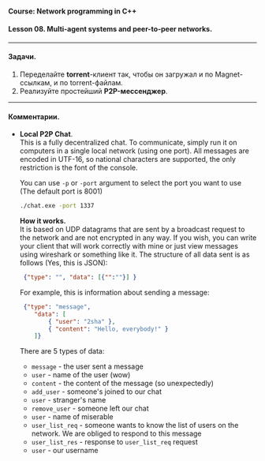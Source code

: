 #### Course: Network programming in C++  
#### Lesson 08. Multi-agent systems and peer-to-peer networks.

***  

#### Задачи.  

  1. Переделайте <b>torrent</b>-клиент так, чтобы он загружал и по Magnet-ссылкам, и по torrent-файлам.  
  2. Реализуйте простейший <b>P2P-мессенджер</b>.  

***  

#### Комментарии.  

-  <b>Local P2P Chat</b>.  
   This is a fully decentralized chat. To communicate, simply run it on computers in a single local network (using one port). All messages are encoded in UTF-16, so national characters are supported, the only restriction is the font of the console.  

   You can use `-p` or `-port` argument to select the port you want to use (The default port is 8001)
   ``` bash
   ./chat.exe -port 1337
   ```  

   <b>How it works.</b>  
   It is based on UDP datagrams that are sent by a broadcast request to the network and are not encrypted in any way. If you wish, you can write your client that will work correctly with mine or just view messages using wireshark or something like it. The structure of all data sent is as follows (Yes, this is JSON):  
   ```json
    {"type": "", "data": [{"":""}] }
   ```  
   For example, this is information about sending a message:  
   ```json
    {"type": "message", 
       "data": [
           { "user": "2sha" },
           { "content": "Hello, everybody!" }
       ]}
   ```  
   There are 5 types of data:  
    * `message` - the user sent a message  
    * `user` - name of the user (wow)  
    * `content` - the content of the message (so unexpectedly)  
    * `add_user` - someone's joined to our chat  
    * `user` - stranger's name  
    * `remove_user` - someone left our chat  
    * `user` - name of miserable  
    * `user_list_req` - someone wants to know the list of users on the network. We are obliged to respond to this message  
    * `user_list_res` - response to `user_list_req` request  
    * `user` - our username  
